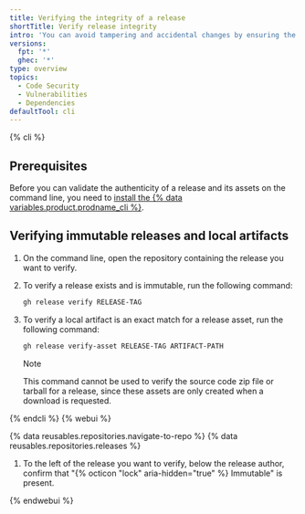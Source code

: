 ```yaml
---
title: Verifying the integrity of a release
shortTitle: Verify release integrity
intro: 'You can avoid tampering and accidental changes by ensuring the releases you use have not been modified after publication.'
versions:
  fpt: '*'
  ghec: '*'
type: overview
topics:
  - Code Security
  - Vulnerabilities
  - Dependencies
defaultTool: cli
---
```


{% cli %}

## Prerequisites

Before you can validate the authenticity of a release and its assets on the command line, you need to [install the {% data variables.product.prodname_cli %}](https://github.com/cli/cli?tab=readme-ov-file#installation).

## Verifying immutable releases and local artifacts

1. On the command line, open the repository containing the release you want to verify.
1. To verify a release exists and is immutable, run the following command:

    ```bash copy
    gh release verify RELEASE-TAG
    ```

1. To verify a local artifact is an exact match for a release asset, run the following command:

    ```bash copy
    gh release verify-asset RELEASE-TAG ARTIFACT-PATH
    ```

    > [!NOTE]
    > This command cannot be used to verify the source code zip file or tarball for a release, since these assets are only created when a download is requested.

{% endcli %}
{% webui %}

{% data reusables.repositories.navigate-to-repo %}
{% data reusables.repositories.releases %}
1. To the left of the release you want to verify, below the release author, confirm that "{% octicon "lock" aria-hidden="true" %} Immutable" is present.

{% endwebui %}
